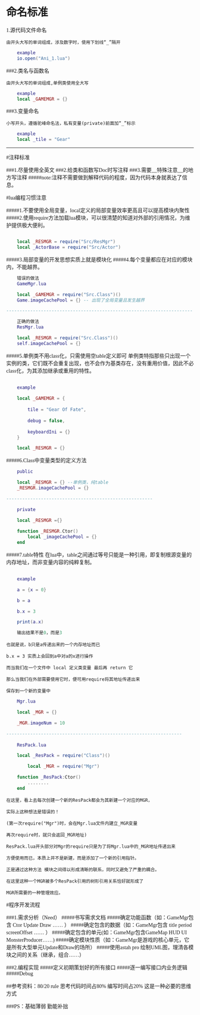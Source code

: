 <font face="微软雅黑">

命名标准
=

1.源代码文件命名

	由开头大写的单词组成，涉及数字时，使用下划线“_”隔开

``` lua
	example
	io.open("Ani_1.lua")
```

###2.类名与函数名

	由开头大写的单词组成,单例类使用全大写

``` lua
	example
	local _GAMEMGR = {}
```

###3.变量命名

	小写开头，遵循驼峰命名法，私有变量(private)前面加“_”标示

``` lua
	example
	local _tile = "Gear"
```
***************************

#注释标准

###1.尽量使用全英文
###2.给类和函数写Doc时写注释
###3.需要__特殊注意__的地方写注释
#####note:注释不需要做到解释代码的程度，因为代码本身就表达了信息。

#lua编程习惯注意

#####1.不要使用全局变量，local定义的局部变量效率更高且可以提高模块内聚性
#####2.使用require方法加载lua模块，可以很清楚的知道对外部的引用情况，为维护提供极大便利。

```lua

	local _RESMGR = require("Src/ResMgr")
	local _ActorBase = require("Src/Actor")

```
#####3.局部变量的开发思想实质上就是模块化
#####4.每个变量都应在对应的模块内，不能越界。
```lua
	错误的做法
	GameMgr.lua

	local _GAMEMGR = require("Src.Class")()
	Game.imageCachePool = {} -- 出现了全局变量且发生越界

----------------------------------------------------------------------

	正确的做法
	ResMgr.lua

	local _RESMGR = require("Src.Class")()
	self.imageCachePool = {}

```
#####5.单例类不用class化，只需使用空table定义即可
	单例类特指那些只出现一个实例的类，它们既不会重复出现，也不会作为基类存在，没有重用价值，因此不必class化，为其添加继承或重用的特性。
```lua
	
	example
	
	local _GAMEMGR = {
		
		tile = "Gear Of Fate",
		
		debug = false,
		
		keyboardIni = {}
	}

	local _RESMGR = {}
```
#####6.Class中变量类型的定义方法
```lua
	public

	local _RESMGR = {} --单例类，纯table
	_RESMGR.imageCachePool = {}

-------------------------------------------------------

	private

	local _RESMGR ={} 
	
	function _RESMGR.Ctor()
		local _imageCachePool = {}
	end 

```
#####7.table特性
	在lua中，table之间通过等号只能是一种引用，即复制根源变量的内存地址，而非变量内容的纯粹复制。

```lua
	
	example

	a = {x = 0}

	b = a

	b.x = 3

	print(a.x)

	输出结果不是0，而是3
```
	也就是说，b只是a传递出来的一个内存地址而已 
	
	b.x = 3 实质上会回到a中对a的x进行操作
	
	而当我们在一个文件中 local 定义类变量 最后再 return 它 
	
	那么当我们在外部需要使用它时，便可用require将其地址传递出来
	
	保存到一个新的变量中
	
```lua
	Mgr.lua

	local _MGR = {}

	_MGR.imageNum = 10

------------------------------------------------------------------
	
	ResPack.lua

	local _ResPack = require("Class")()

		local _MGR = require("Mgr")

	function _ResPack:Ctor()
		........
	end 

```
	在这里，看上去每次创建一个新的ResPack都会为其新建一个对应的MGR，
	
	实际上这种想法是错误的！
	
	(第一次require("Mgr")时，会在Mgr.lua文件内建立_MGR变量
	
	再次require时，就只会返回_MGR地址)
	
	ResPack.lua开头部分对Mgr的require只是为了将Mgr.lua中的_MGR地址传递出来
	
	方便使用而已，本质上并不是新建，而是添加了一个新的引用指针。
	
	正是通过这种方法 模块之间得以形成清晰的联系，同时又避免了严重的耦合。
	
	在这里这种一个MGR被多个ResPack引用的树形引用关系恰好就形成了
	
	MGR所需要的一种管理效应。



#程序开发流程

###1.需求分析（Need）
#####书写需求文档
#####确定功能函数（如：GameMgr包含 Ctor Update Draw …… ）
#####确定包含的数据（如：GameMgr包含 title period screenOffset …… ）
#####确定包含的单元(如：GameMgr包含GameMap HUD UI MonsterProducer……)
#####确定模块性质（如：GameMgr是游戏的核心单元，它是所有大型单元Update和Draw的场所）
#####使用astah pro 绘制UML图，理清各模块之间的关系（继承，组合……）

###2.编程实现
#####定义初期策划好的所有接口
#####逐一编写接口内业务逻辑
#####Debug

##参考资料：80/20 rule 思考代码时间占80% 编写时间占20% 这是一种必要的思维方式

###PS：基础薄弱 勤能补拙

</font>







